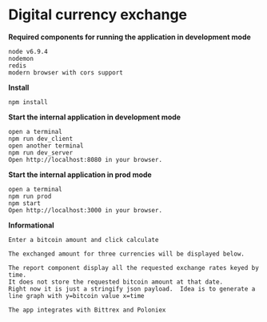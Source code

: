 Digital currency exchange
================================



**Required components for running the application in development mode**
```
node v6.9.4
nodemon
redis
modern browser with cors support
```

**Install**
```
npm install
```

**Start the internal application in development mode**
```
open a terminal
npm run dev_client
open another terminal
npm run dev_server
Open http://localhost:8080 in your browser.
```

**Start the internal application in prod mode**
```
open a terminal
npm run prod
npm start
Open http://localhost:3000 in your browser.
```



**Informational**
```
Enter a bitcoin amount and click calculate

The exchanged amount for three currencies will be displayed below.

The report component display all the requested exchange rates keyed by time.  
It does not store the requested bitcoin amount at that date.  
Right now it is just a stringify json payload.  Idea is to generate a line graph with y=bitcoin value x=time

The app integrates with Bittrex and Poloniex
```